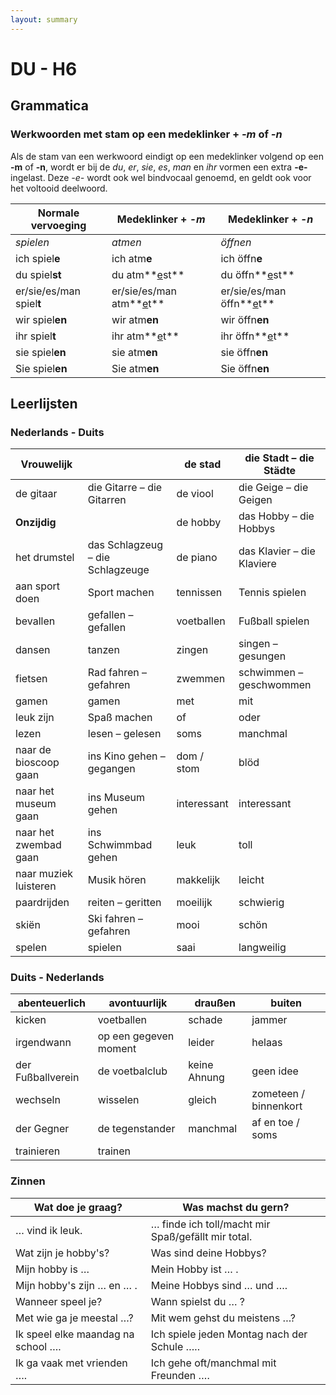 ```yaml
---
layout: summary
---
```


# DU - H6

## Grammatica

### Werkwoorden met stam op een medeklinker + *-m* of *-n*

Als de stam van een werkwoord eindigt op een medeklinker volgend op een **-m** of **-n**, wordt er bij de *du*, *er*, *sie*, *es*, *man* en *ihr* vormen een extra **-e-** ingelast. Deze *-e-* wordt ook wel bindvocaal genoemd, en geldt ook voor het voltooid deelwoord.

| **Normale vervoeging** | **Medeklinker + *-m*** | **Medeklinker + *-n*** |
|----|----|----|
| *spielen* | *atmen* | *öffnen* |
| ich spiel**e** | ich atm**e** | ich öffn**e** |
| du spiel**st** | du atm**<u>e</u>st** | du öffn**<u>e</u>st** |
| er/sie/es/man spiel**t** | er/sie/es/man atm**<u>e</u>t** | er/sie/es/man öffn**<u>e</u>t** |
| wir spiel**en** | wir atm**en** | wir öffn**en** |
| ihr spiel**t** | ihr atm**<u>e</u>t** | ihr öffn**<u>e</u>t** |
| sie spiel**en** | sie atm**en** | sie öffn**en** |
| Sie spiel**en** | Sie atm**en** | Sie öffn**en** |

## Leerlijsten

### Nederlands - Duits

| **Vrouwelijk** |  | de stad | die Stadt – die Städte |
|----|----|----|----|
| de gitaar | die Gitarre – die Gitarren | de viool | die Geige – die Geigen |
| **Onzijdig** |  | de hobby | das Hobby – die Hobbys |
| het drumstel | das Schlagzeug – die Schlagzeuge | de piano | das Klavier – die Klaviere |
| aan sport doen | Sport machen | tennissen | Tennis spielen |
| bevallen | gefallen – gefallen | voetballen | Fußball spielen |
| dansen | tanzen | zingen | singen – gesungen |
| fietsen | Rad fahren – gefahren | zwemmen | schwimmen – geschwommen |
| gamen | gamen | met | mit |
| leuk zijn | Spaß machen | of | oder |
| lezen | lesen – gelesen | soms | manchmal |
| naar de bioscoop gaan | ins Kino gehen – gegangen | dom / stom | blöd |
| naar het museum gaan | ins Museum gehen | interessant | interessant |
| naar het zwembad gaan | ins Schwimmbad gehen | leuk | toll |
| naar muziek luisteren | Musik hören | makkelijk | leicht |
| paardrijden | reiten – geritten | moeilijk | schwierig |
| skiën | Ski fahren – gefahren | mooi | schön |
| spelen | spielen | saai | langweilig |

### Duits - Nederlands

| abenteuerlich     | avontuurlijk          | draußen      | buiten                |
|-------------------|-----------------------|--------------|-----------------------|
| kicken            | voetballen            | schade       | jammer                |
| irgendwann        | op een gegeven moment | leider       | helaas                |
| der Fußballverein | de voetbalclub        | keine Ahnung | geen idee             |
| wechseln          | wisselen              | gleich       | zometeen / binnenkort |
| der Gegner        | de tegenstander       | manchmal     | af en toe / soms      |
| trainieren        | trainen               |              |                       |

### Zinnen

| Wat doe je graag? | Was machst du gern? |
|----|----|
| … vind ik leuk. | … finde ich toll/macht mir Spaß/gefällt mir total. |
| Wat zijn je hobby's? | Was sind deine Hobbys? |
| Mijn hobby is … | Mein Hobby ist … . |
| Mijn hobby's zijn … en … . | Meine Hobbys sind … und …. |
| Wanneer speel je? | Wann spielst du … ? |
| Met wie ga je meestal …? | Mit wem gehst du meistens …? |
| Ik speel elke maandag na school …. | Ich spiele jeden Montag nach der Schule ….. |
| Ik ga vaak met vrienden …. | Ich gehe oft/manchmal mit Freunden …. |
